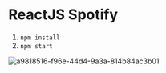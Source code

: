 # ReactJS Spotify

1. `npm install`
2. `npm start`

![a9818516-f96e-44d4-9a3a-814b84ac3b01](https://user-images.githubusercontent.com/15643762/201306960-67c47069-3a07-4376-bc07-484c9cc8e2d6.png)
